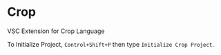 # Crop
VSC Extension for Crop Language

To Initialize Project, `Control+Shift+P` then type `Initialize Crop Project`.